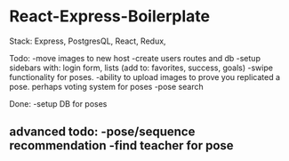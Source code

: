 # React-Express-Boilerplate

Stack: Express, PostgresQL, React, Redux,

Todo:
-move images to new host
-create users routes and db
-setup sidebars with: login form, lists (add to: favorites, success, goals)
-swipe functionality for poses. 
-ability to upload images to prove you replicated a pose. perhaps voting system for poses
-pose search

Done:
-setup DB for poses


advanced todo:
-pose/sequence recommendation
-find teacher for pose
-
